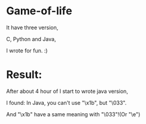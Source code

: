 # Game-of-life
It have three version,

C, Python and Java,

I wrote for fun. :)

# Result:
After about 4 hour of I start to wrote java version,

I found: In Java, you can't use "\x1b", but "\033".

And "\x1b" have a same meaning with "\033"!(Or "\e")
